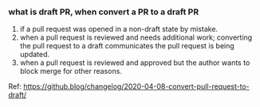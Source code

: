 
### what is draft PR, when convert a PR to a draft PR
1. if a pull request was opened in a non-draft state by mistake.
2. when a pull request is reviewed and needs additional work; converting the pull request to a draft communicates the pull request is being updated.
3. when a pull request is reviewed and approved but the author wants to block merge for other reasons.

Ref: https://github.blog/changelog/2020-04-08-convert-pull-request-to-draft/
